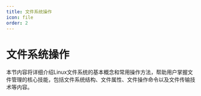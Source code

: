 ```yaml
---
title: 文件系统操作
icon: file
order: 2
---
```


# 文件系统操作

本节内容将详细介绍Linux文件系统的基本概念和常用操作方法，帮助用户掌握文件管理的核心技能，包括文件系统结构、文件属性、文件操作命令以及文件传输技术等内容。
